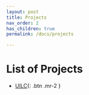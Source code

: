 ```yaml
---
layout: post
title: Projects
nav_order: 2
has_children: true
permalink: /docs/projects

---
```



# List of Projects

* [UILC](https://hyunseong-kim.github.io//docs/projects/research/uilc){: .btn .mr-2 } 


